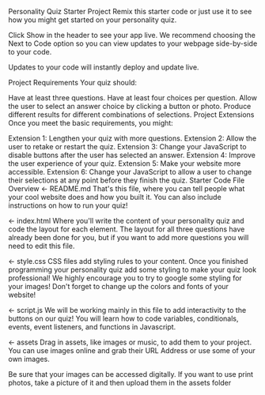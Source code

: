 Personality Quiz Starter Project
Remix this starter code or just use it to see how you might get started on your personality quiz.

Click Show in the header to see your app live. We recommend choosing the Next to Code option so you can view updates to your webpage side-by-side to your code.

Updates to your code will instantly deploy and update live.

Project Requirements
Your quiz should:

Have at least three questions.
Have at least four choices per question.
Allow the user to select an answer choice by clicking a button or photo.
Produce different results for different combinations of selections.
Project Extensions
Once you meet the basic requirements, you might:

Extension 1: Lengthen your quiz with more questions.
Extension 2: Allow the user to retake or restart the quiz.
Extension 3: Change your JavaScript to disable buttons after the user has selected an answer.
Extension 4: Improve the user experience of your quiz.
Extension 5: Make your website more accessible.
Extension 6: Change your JavaScript to allow a user to change their selections at any point before they finish the quiz.
Starter Code File Overview
← README.md
That's this file, where you can tell people what your cool website does and how you built it. You can also include instructions on how to run your quiz!

← index.html
Where you'll write the content of your personality quiz and code the layout for each element. The layout for all three questions have already been done for you, but if you want to add more questions you will need to edit this file.

← style.css
CSS files add styling rules to your content. Once you finished programming your personality quiz add some styling to make your quiz look professional! We highly encourage you to try to google some styling for your images! Don't forget to change up the colors and fonts of your website!

← script.js
We will be working mainly in this file to add interactivity to the buttons on our quiz! You will learn how to code variables, conditionals, events, event listeners, and functions in Javascript.

← assets
Drag in assets, like images or music, to add them to your project. You can use images online and grab their URL Address or use some of your own images.

Be sure that your images can be accessed digitally. If you want to use print photos, take a picture of it and then upload them in the assets folder
